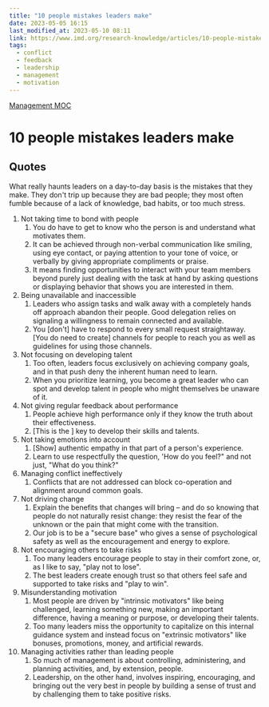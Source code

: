 ```yaml
---
title: "10 people mistakes leaders make"
date: 2023-05-05 16:15
last_modified_at: 2023-05-10 08:11
link: https://www.imd.org/research-knowledge/articles/10-people-mistakes-leaders-make/
tags:
  - conflict
  - feedback
  - leadership
  - management
  - motivation
---
```


[Management MOC](Management%20MOC.md)

# 10 people mistakes leaders make

## Quotes

What really haunts leaders on a day-to-day basis is the mistakes that they make. They don't trip up because they are bad people; they most often fumble because of a lack of knowledge, bad habits, or too much stress.

1. Not taking time to bond with people
   1. You do have to get to know who the person is and understand what motivates them.
   2. It can be achieved through non-verbal communication like smiling, using eye contact, or paying attention to your tone of voice, or verbally by giving appropriate compliments or praise.
   3. It means finding opportunities to interact with your team members beyond purely just dealing with the task at hand by asking questions or displaying behavior that shows you are interested in them.
2. Being unavailable and inaccessible
   1. Leaders who assign tasks and walk away with a completely hands off approach abandon their people. Good delegation relies on signaling a willingness to remain connected and available.
   2. You \[don't\] have to respond to every small request straightaway. \[You do need to create\] channels for people to reach you as well as guidelines for using those channels.
3. Not focusing on developing talent
   1. Too often, leaders focus exclusively on achieving company goals, and in that push deny the inherent human need to learn.
   2. When you prioritize learning, you become a great leader who can spot and develop talent in people who might themselves be unaware of it.
4. Not giving regular feedback about performance
   1. People achieve high performance only if they know the truth about their effectiveness.
   2. \[This is the \] key to develop their skills and talents.
5. Not taking emotions into account
   1. \[Show\] authentic empathy in that part of a person's experience.
   2. Learn to use respectfully the question, 'How do you feel?" and not just, "What do you think?"
6. Managing conflict ineffectively
   1. Conflicts that are not addressed can block co-operation and alignment around common goals.
7. Not driving change
   1. Explain the benefits that changes will bring – and do so knowing that people do not naturally resist change: they resist the fear of the unknown or the pain that might come with the transition.
   2. Our job is to be a "secure base" who gives a sense of psychological safety as well as the encouragement and energy to explore.
8. Not encouraging others to take risks
   1. Too many leaders encourage people to stay in their comfort zone, or, as I like to say, "play not to lose".
   2. The best leaders create enough trust so that others feel safe and supported to take risks and "play to win".
9. Misunderstanding motivation
   1. Most people are driven by "intrinsic motivators" like being challenged, learning something new, making an important difference, having a meaning or purpose, or developing their talents.
   2. Too many leaders miss the opportunity to capitalize on this internal guidance system and instead focus on "extrinsic motivators" like bonuses, promotions, money, and artificial rewards.
10. Managing activities rather than leading people
    1. So much of management is about controlling, administering, and planning activities, and, by extension, people.
    2. Leadership, on the other hand, involves inspiring, encouraging, and bringing out the very best in people by building a sense of trust and by challenging them to take positive risks.
